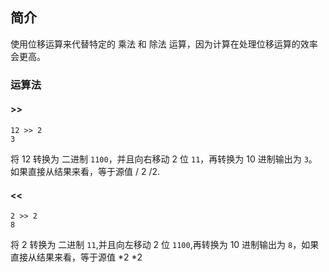 ## 简介

使用位移运算来代替特定的 乘法 和 除法 运算，因为计算在处理位移运算的效率会更高。

### 运算法

#### >>

```
12 >> 2
3
```

将 12 转换为 二进制 `1100`，并且向右移动 2 位 `11`，再转换为 10 进制输出为 `3`。如果直接从结果来看，等于源值 / 2 /2.

#### <<

```
2 >> 2
8
```

将 2 转换为 二进制 `11`,并且向左移动 2 位 `1100`,再转换为 10 进制输出为 `8`，如果直接从结果来看，等于源值 *2 *2
